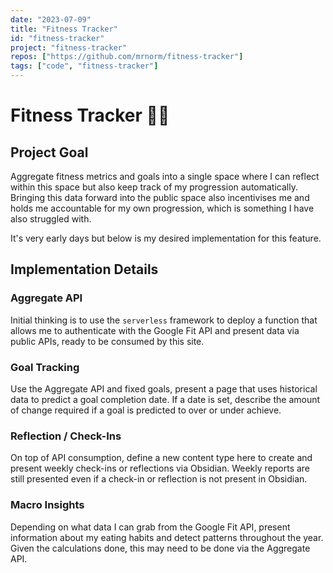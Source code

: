 ```yaml
---
date: "2023-07-09"
title: "Fitness Tracker"
id: "fitness-tracker"
project: "fitness-tracker"
repos: ["https://github.com/mrnorm/fitness-tracker"]
tags: ["code", "fitness-tracker"]
---
```


# Fitness Tracker 🏋️‍♂️

## Project Goal

Aggregate fitness metrics and goals into a single space where I can reflect within this space but also keep track of my progression automatically. Bringing this data forward into the public space also incentivises me and holds me accountable for my own progression, which is something I have also struggled with.

It's very early days but below is my desired implementation for this feature.

## Implementation Details

### Aggregate API

Initial thinking is to use the `serverless` framework to deploy a function that allows me to authenticate with the Google Fit API and present data via public APIs, ready to be consumed by this site. 

### Goal Tracking

Use the Aggregate API and fixed goals, present a page that uses historical data to predict a goal completion date. If a date is set, describe the amount of change required if a goal is predicted to over or under achieve.

### Reflection / Check-Ins

On top of API consumption, define a new content type here to create and present weekly check-ins or reflections via Obsidian. Weekly reports are still presented even if a check-in or reflection is not present in Obsidian.

### Macro Insights

Depending on what data I can grab from the Google Fit API, present information about my eating habits and detect patterns throughout the year. Given the calculations done, this may need to be done via the Aggregate API.